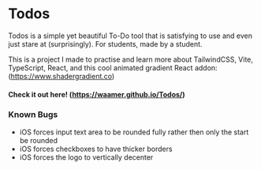 # Todos
Todos is a simple yet beautiful To-Do tool that is satisfying to use and even just stare at (surprisingly). For students, made by a student.

This is a project I made to practise and learn more about TailwindCSS, Vite, TypeScript, React, and this cool animated gradient React addon: (https://www.shadergradient.co)

#### Check it out here! (https://waamer.github.io/Todos/)

### Known Bugs

- iOS forces input text area to be rounded fully rather then only the start be rounded
- iOS forces checkboxes to have thicker borders
- iOS forces the logo to vertically decenter
